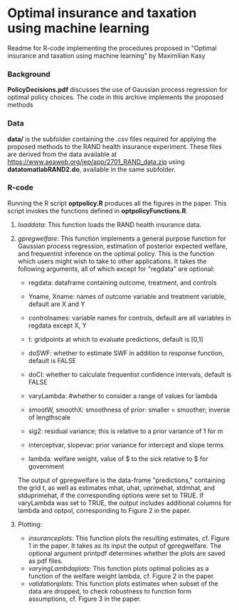 # Optimal insurance and taxation using machine learning

Readme for R-code implementing the procedures proposed in
"Optimal insurance and taxation using machine learning"
by Maximilian Kasy


### Background
**PolicyDecisions.pdf** discusses the use of Gaussian process regression for optimal policy choices.
The code in this archive implements the proposed methods


### Data
**data/** is the subfolder containing the .csv files required for applying the proposed methods to the RAND health insurance experiment.
These files are derived from the data available at https://www.aeaweb.org/jep/app/2701_RAND_data.zip using **datatomatlabRAND2.do**, available in the same subfolder.


### R-code
Running the R script **optpolicy.R** produces all the figures in the paper.
This script invokes the functions defined in **optpolicyFunctions.R**.


1) *loaddata*: This function loads the RAND health insurance data.

2) *gpregwelfare*: This function implements a general purpose function for Gaussian process regression, estimation of posterior expected welfare, and frequentist inference on the optimal policy. This is the function which users might wish to take to other applications. It takes the following arguments, all of which except for "regdata" are optional:
	+ regdata: dataframe containing outcome, treatment, and controls
	+ Yname, Xname: names of outcome variable and treatment variable, default are X and Y
	+ controlnames: variable names for controls, default are all variables in regdata except X, Y
	+ t: gridpoints at which to evaluate predictions, default is [0,1]
	+ doSWF: whether to estimate SWF in addition to response function, default is FALSE
	+ doCI: whether to calculate frequentist confidence intervals, default is FALSE
	+ varyLambda:  #whether to consider a range of values for lambda

	+ smootW, smoothX: smoothness of prior: smaller = smoother; inverse of lengthscale
	+ sig2: residual variance; this is relative to a prior variance of 1 for m
	+ interceptvar, slopevar: prior variance for intercept and slope terms
	+ lambda: welfare weight, value of $ to the sick relative to $ for government


	The output of gpregwelfare is the data-frame "predictions," containing the grid t, as well as estimates mhat, uhat, uprimehat, stdmhat, and stduprimehat, if the corresponding options were set to TRUE.
	If varyLambda was set to TRUE, the output includes additional columns for lambda and optpol, corresponding to Figure 2 in the paper.

                      
3) Plotting:
	+ *insuranceplots*: This function plots the resulting estimates, cf. Figure 1 in the paper. It takes as its input the output of gpregwelfare. The optional argument printpdf determines whether the plots are saved as pdf files.
	+ *varyingLambdaplots*: This function plots optimal policies as a function of the welfare weight lambda, cf. Figure 2 in the paper.
	+ *validationplots*: This function plots estimates when subset of the data are dropped, to check robustness to function form assumptions, cf. Figure 3 in the paper.
